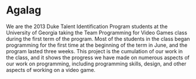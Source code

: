 Agalag
======

We are the 2013 Duke Talent Identification Program students
at the University of Georgia taking the Team Programming for
Video Games class during the first term of the program. Most
of the students in the class began programming for the first
time at the beginning of the term in June, and the program
lasted three weeks. This project is the cumulation of our work
in the class, and it shows the progress we have made on numerous
aspects of our work on programming, including programming
skills, design, and other aspects of working on a video game.
